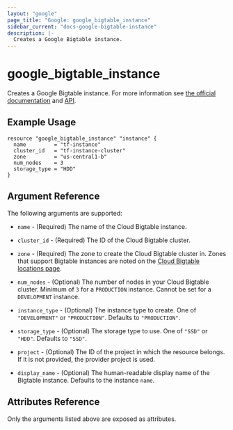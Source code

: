 ```yaml
---
layout: "google"
page_title: "Google: google_bigtable_instance"
sidebar_current: "docs-google-bigtable-instance"
description: |-
  Creates a Google Bigtable instance.
---
```


# google_bigtable_instance

Creates a Google Bigtable instance. For more information see
[the official documentation](https://cloud.google.com/bigtable/) and
[API](https://cloud.google.com/bigtable/docs/go/reference).


## Example Usage

```hcl
resource "google_bigtable_instance" "instance" {
  name         = "tf-instance"
  cluster_id   = "tf-instance-cluster"
  zone         = "us-central1-b"
  num_nodes    = 3
  storage_type = "HDD"
}
```

## Argument Reference

The following arguments are supported:

* `name` - (Required) The name of the Cloud Bigtable instance.

* `cluster_id` - (Required) The ID of the Cloud Bigtable cluster.

* `zone` - (Required) The zone to create the Cloud Bigtable cluster in. Zones that support Bigtable instances are noted on the [Cloud Bigtable locations page](https://cloud.google.com/bigtable/docs/locations).

* `num_nodes` - (Optional) The number of nodes in your Cloud Bigtable cluster. Minimum of `3` for a `PRODUCTION` instance. Cannot be set for a `DEVELOPMENT` instance.

* `instance_type` - (Optional) The instance type to create. One of `"DEVELOPMENT"` or `"PRODUCTION"`. Defaults to `"PRODUCTION"`.

* `storage_type` - (Optional) The storage type to use. One of `"SSD"` or `"HDD"`. Defaults to `"SSD"`.

* `project` - (Optional) The ID of the project in which the resource belongs. If it
    is not provided, the provider project is used.

* `display_name` - (Optional) The human-readable display name of the Bigtable instance. Defaults to the instance `name`.

## Attributes Reference

Only the arguments listed above are exposed as attributes.
